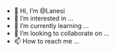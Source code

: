 - 👋 Hi, I’m @Lanesi
- 👀 I’m interested in ...
- 🌱 I’m currently learning ...
- 💞️ I’m looking to collaborate on ...
- 📫 How to reach me ...

<!---
Lanesi/Lanesi is a ✨ special ✨ repository because its `README.md` (this file) appears on your GitHub profile.
You can click the Preview link to take a look at your changes.
--->
